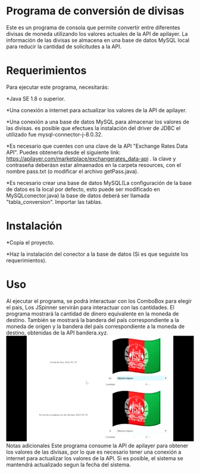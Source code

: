 # Programa de conversión de divisas

Este es un programa de consola que permite convertir entre diferentes divisas de moneda utilizando los valores actuales de la API de apilayer. La información de las divisas se almacena en una base de datos MySQL local para reducir la cantidad de solicitudes a la API.

# Requerimientos
Para ejecutar este programa, necesitarás:

*Java SE 1.8 o superior.

*Una conexión a internet para actualizar los valores de la API de apilayer.

*Una conexión a una base de datos MySQL para almacenar los valores de las divisas. es posible que efectues la instalación del driver de JDBC el utilizado fue mysql-connector-j-8.0.32.

*Es necesario que cuentes con una clave de la API "Exchange Rates Data API". Puedes obtenerla desde el siguiente link:
https://apilayer.com/marketplace/exchangerates_data-api . la clave y contraseña deberásn estar almaenados en la carpeta resources, con el nombre pass.txt (o modificar el archivo getPass.java).

*Es necesario crear una base de datos MySQL(La configuración de la base de datos es la local por defecto, esto puede ser modificado en MySQLconector.java) la base de datos deberá ser llamada "tabla_conversion". Importar las tablas.

# Instalación
*Copia el proyecto.

*Haz la instalación del conector a la base de datos (Si es que seguiste los requerimientos).


# Uso
Al ejecutar el programa, se podrá interactuar con los ComboBox para elegir el pais, Los JSpinner servirán para interactuar con las cantidades.
El programa mostrará la cantidad de dinero equivalente en la moneda de destino.
También se mostrará la bandera del país correspondiente a la moneda de origen y la bandera del país correspondiente a la moneda de destino, obtenidas de la API bandera.xyz.
![Gifs.gif](https://github.com/YairValde096/Conversor_Monedas-Java/blob/main/resources/images/Gifs.gif)
Notas adicionales
Este programa consume la API de apilayer para obtener los valores de las divisas, por lo que es necesario tener una conexión a internet para actualizar los valores de la API.
Si es posible, el sistema se mantendrá actualizado segun la fecha del sistema.

